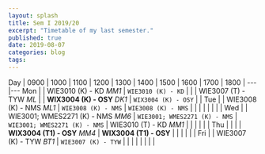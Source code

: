 ```yaml
---
layout: splash
title: Sem I 2019/20
excerpt: "Timetable of my last semester."
published: true
date: 2019-08-07
categories: blog
tags: 
---
```


Day | 0900 | 1000 | 1100 | 1200 | 1300 | 1400 | 1500 | 1600 | 1700 | 1800 |
---|---
Mon |   | WIE3010 (K) - KD *MM1* | `WIE3010 (K) - KD` |  |  | WIE3007 (T) - TYW *ML* |  | **WIX3004 (K) - OSY** *DK1* | `WIX3004 (K) - OSY` |  |
Tue |   | WIE3008 (K) - NMS *ML1* | `WIE3008 (K) - NMS` | `WIE3008 (K) - NMS` |  |  |  | |  |  |  |
Wed |  | WIE3001; WMES2271 (K) - NMS *MM6* | `WIE3001; WMES2271 (K) - NMS` | `WIE3001; WMES2271 (K) - NMS` | WIE3010 (T) - KD *MM1* |  |  |  |  |  |
Thu |  |  |  | **WIX3004 (T1) - OSY** *MM4* | **WIX3004 (T1) - OSY** |  |  |  |  |  |
Fri |  | WIE3007 (K) - TYW *BT1* | `WIE3007 (K) - TYW` |  |  |  |  |  |  |  |